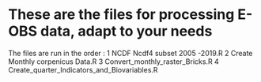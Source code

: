 
# These are the files for processing E-OBS data, adapt to your needs
The files are run in the order :
1 NCDF Ncdf4 subset 2005 -2019.R
2 Create Monthly corpenicus Data.R
3 Convert_monthly_raster_Bricks.R
4 Create_quarter_Indicators_and_Biovariables.R
